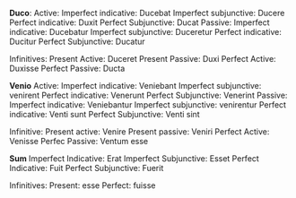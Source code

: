 **Duco**:
Active:
Imperfect indicative: Ducebat
Imperfect subjunctive: Ducere
Perfect indicative: Duxit
Perfect Subjunctive: Ducat
Passive:
Imperfect indicative: Ducebatur
Imperfect subjunctive: Duceretur
Perfect indicative: Ducitur
Perfect Subjunctive: Ducatur

Infinitives:
Present Active: Duceret
Present Passive: Duxi
Perfect Active: Duxisse
Perfect Passive: Ducta

**Venio**
Active:
Imperfect indicative: Veniebant
Imperfect subjunctive: venirent
Perfect indicative: Venerunt
Perfect Subjunctive: Venerint
Passive:
Imperfect indicative: Veniebantur
Imperfect subjunctive: venirentur
Perfect indicative: Venti sunt
Perfect Subjunctive: Venti sint

Infinitive: 
Present active: Venire
Present passive: Veniri
Perfect Active: Venisse
Perfec Passive: Ventum esse

**Sum**
Imperfect Indicative: Erat
Imperfect Subjunctive: Esset
Perfect Indicative: Fuit 
Perfect Subjunctive: Fuerit

Infinitives:
Present: esse
Perfect: fuisse
